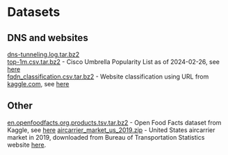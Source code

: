 # Datasets
## DNS and websites
[dns-tunneling.log.tar.bz2](dns-tunneling.log.tar.bz2)  
[top-1m.csv.tar.bz2](top-1m.csv.tar.bz2) - Cisco Umbrella Popularity List as of 2024-02-26, see [here](https://s3-us-west-1.amazonaws.com/umbrella-static/index.html)  
[fqdn_classification.csv.tar.bz2](fqdn_classification.csv.tar.bz2) - Website classification using URL from [kaggle.com](https://kaggle.com), see [here](https://www.kaggle.com/datasets/shaurov/website-classification-using-url)  

## Other
[en.openfoodfacts.org.products.tsv.tar.bz2](en.openfoodfacts.org.products.tsv.tar.bz2) - Open Food Facts dataset from Kaggle, see [here](https://www.kaggle.com/datasets/openfoodfacts/world-food-facts/data)
[aircarrier_market_us_2019.zip](aircarrier_market_us_2019.zip) - United States aircarrier market in 2019, downloaded from Bureau of Transportation Statistics website [here](https://www.transtats.bts.gov/DL_SelectFields.asp?gnoyr_VQ=FMF&QO_fu146_anzr=Nv4%20Pn44vr45).

